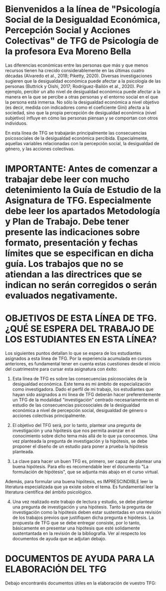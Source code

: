 # Bienvenidos a la línea de "Psicología Social de la Desigualdad Económica, Percepción Social y Acciones Colectivas" de TFG de Psicología de la profesora Eva Moreno Bella

Las diferencias económicas entre las personas que más y que menos recursos tienen ha crecido considerablemente en las últimas cuatro décadas (Alvaredo et al., 2018; Piketty, 2020). Diversas investigaciones sugieren que la desigualdad económica puede afectar a la psicología de las personas (Buttrick y Oishi, 2017; Rodríguez-Bailón et al., 2020). Por ejemplo, percibir un alto nivel de desigualdad económica puede afectar a la manera en la que se percibe a otras personas y el entorno social en el que la persona está inmersa. No sólo la desigualdad económica a nivel objetivo (es decir, medida con indicadores como el coeficiente Gini) afecta a la sociedad, sino que la propia percepción de desigualdad económica (nivel subjetivo) influye en cómo las personas piensan y se comportan con otros individuos.

En esta línea de TFG se trabajarán principalmente las consecuencias psicosociales de la desigualdad económica percibida. Especialmente, aquellas variables relacionadas con la percepción social, la desigualdad de género, y las acciones colectivas.

 

# IMPORTANTE: Antes de comenzar a trabajar debe leer con mucho detenimiento la Guía de Estudio de la Asignatura de TFG. Especialmente debe leer los apartados Metodología y Plan de Trabajo. Debe tener presente las indicaciones sobre formato, presentación y fechas límites que se especifican en dicha guía. Los trabajos que no se atiendan a las directrices que se indican no serán corregidos o serán evaluados negativamente.

# OBJETIVOS DE ESTA LÍNEA DE TFG. ¿QUÉ SE ESPERA DEL TRABAJO DE LOS ESTUDIANTES EN ESTA LÍNEA?

Los siguientes puntos detallan lo que se espera de los estudiantes asignados a esta línea de TFG. Por la experiencia acumulada en cursos anteriores, es fundamental tener en cuenta estas cuestiones desde el inicio del cuatrimestre para cursar esta asignatura con éxito:

 

1. Esta línea de TFG es sobre las consecuencias psicosociales de la desigualdad económica. Este tema es mi ámbito de especialización como investigadora. Dado el perfil de mi trabajo, los estudiantes que hayan sido asignados a mi línea de TFG deberán hacer preferentemente un TFG de la modalidad "investigación" centrado necesariamente en el estudio de las consecuencias psicosociales de la desigualdad económica a nivel de percepción social, desigualdad de género o acciones colectivas principalmente.

 

2. El objetivo del TFG será, por lo tanto, plantear una pregunta de investigación y una hipótesis que nos permita avanzar en el conocimiento sobre dicho tema más allá de lo que ya conocemos. Una vez planteada la pregunta de investigación y la hipótesis, se debe proponer el diseño de un estudio para poner a prueba la hipótesis planteada.

 

3. La clave para hacer un buen TFG es, primero, ser capaz de plantear una buena hipótesis. Para ello es recomendable leer el documento "La formulación de hipótesis", que se adjunta más abajo en el curso virtual.

 

Además, para formular una buena hipótesis, es IMPRESCINDIBLE leer la literatura especializada que ya existe sobre el tema. Es fundamental leer la literatura científica del ámbito psicológico.

 

4. Una vez realizado este trabajo de lectura y estudio, se debe plantear una pregunta de investigación y una hipótesis. Tanto la pregunta de investigación como la hipótesis deben estar sustentadas en una revisión de los trabajos previos que justifiquen dicha pregunta e hipótesis. La propuesta de TFG que se debe entregar consiste, por lo tanto, básicamente en presentar una hipótesis que esté solidamente sustentantada en la revisión de la bibliografía. Ver al respecto los documentos de ayuda que se adjutan debajo.

# DOCUMENTOS DE AYUDA PARA LA ELABORACIÓN DEL TFG

Debajo encontraréis documentos útiles en la elaboración de vuestro TFG:
